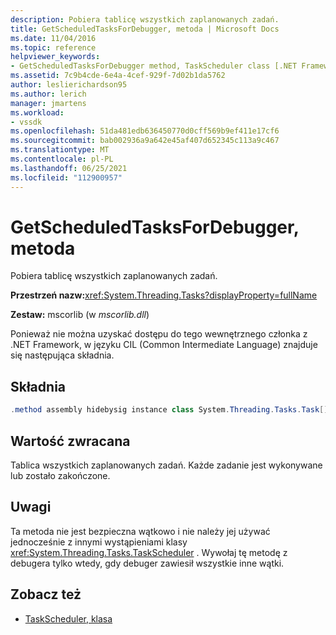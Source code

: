 ```yaml
---
description: Pobiera tablicę wszystkich zaplanowanych zadań.
title: GetScheduledTasksForDebugger, metoda | Microsoft Docs
ms.date: 11/04/2016
ms.topic: reference
helpviewer_keywords:
- GetScheduledTasksForDebugger method, TaskScheduler class [.NET Framework debug engines]
ms.assetid: 7c9b4cde-6e4a-4cef-929f-7d02b1da5762
author: leslierichardson95
ms.author: lerich
manager: jmartens
ms.workload:
- vssdk
ms.openlocfilehash: 51da481edb636450770d0cff569b9ef411e17cf6
ms.sourcegitcommit: bab002936a9a642e45af407d652345c113a9c467
ms.translationtype: MT
ms.contentlocale: pl-PL
ms.lasthandoff: 06/25/2021
ms.locfileid: "112900957"
---
```

# <a name="getscheduledtasksfordebugger-method"></a>GetScheduledTasksForDebugger, metoda
Pobiera tablicę wszystkich zaplanowanych zadań.

 **Przestrzeń nazw:**<xref:System.Threading.Tasks?displayProperty=fullName>

 **Zestaw:** mscorlib (w *mscorlib.dll*)

 Ponieważ nie można uzyskać dostępu do tego wewnętrznego członka z .NET Framework, w języku CIL (Common Intermediate Language) znajduje się następująca składnia.

## <a name="syntax"></a>Składnia

```csharp
.method assembly hidebysig instance class System.Threading.Tasks.Task[] GetScheduledTasksForDebugger() cil managed
```

## <a name="return-value"></a>Wartość zwracana
 Tablica wszystkich zaplanowanych zadań. Każde zadanie jest wykonywane lub zostało zakończone.

## <a name="remarks"></a>Uwagi
 Ta metoda nie jest bezpieczna wątkowo i nie należy jej używać jednocześnie z innymi wystąpieniami klasy <xref:System.Threading.Tasks.TaskScheduler> . Wywołaj tę metodę z debugera tylko wtedy, gdy debuger zawiesił wszystkie inne wątki.

## <a name="see-also"></a>Zobacz też
- [TaskScheduler, klasa](../../extensibility/debugger/taskscheduler-class-internal-members.md)
